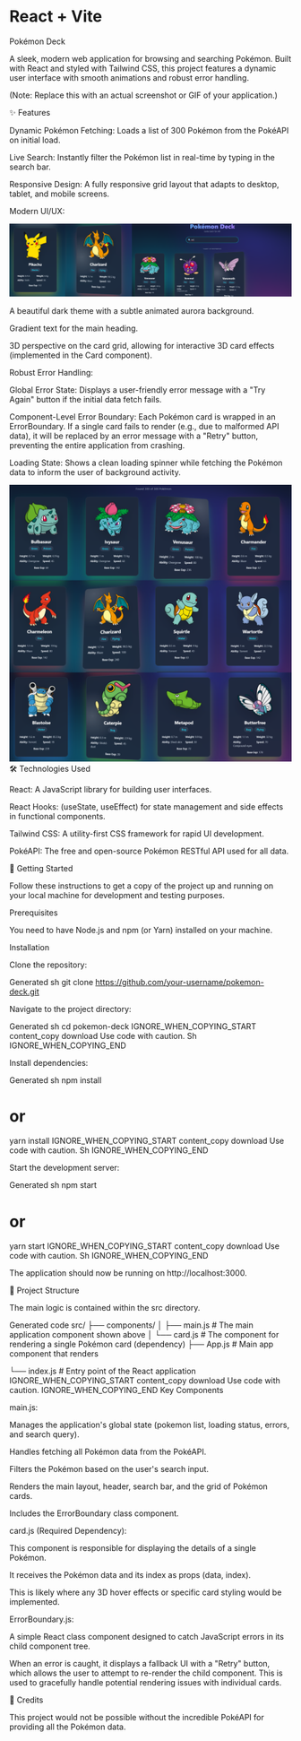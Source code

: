 # React + Vite
 

Pokémon Deck

A sleek, modern web application for browsing and searching Pokémon. Built with React and styled with Tailwind CSS, this project features a dynamic user interface with smooth animations and robust error handling.

(Note: Replace this with an actual screenshot or GIF of your application.)

✨ Features

Dynamic Pokémon Fetching: Loads a list of 300 Pokémon from the PokéAPI on initial load.

Live Search: Instantly filter the Pokémon list in real-time by typing in the search bar.

Responsive Design: A fully responsive grid layout that adapts to desktop, tablet, and mobile screens.

Modern UI/UX:

![image](https://github.com/bhautik2005/Pokemon/blob/99edf3f28401900f0d4e2217c1503a59e19e5f5e/Screenshot%202025-07-12%20105034-imageonline.co-merged.png)

A beautiful dark theme with a subtle animated aurora background.

Gradient text for the main heading.

3D perspective on the card grid, allowing for interactive 3D card effects (implemented in the Card component).

Robust Error Handling:

Global Error State: Displays a user-friendly error message with a "Try Again" button if the initial data fetch fails.

Component-Level Error Boundary: Each Pokémon card is wrapped in an ErrorBoundary. If a single card fails to render (e.g., due to malformed API data), it will be replaced by an error message with a "Retry" button, preventing the entire application from crashing.

Loading State: Shows a clean loading spinner while fetching the Pokémon data to inform the user of background activity.

![image](https://github.com/bhautik2005/Pokemon/blob/a99a796bb2623dea5d2e6c1415418639fba40dfe/Screenshot%202025-07-12%20105257-imageonline.co-merged.png)
🛠️ Technologies Used

React: A JavaScript library for building user interfaces.

React Hooks: (useState, useEffect) for state management and side effects in functional components.

Tailwind CSS: A utility-first CSS framework for rapid UI development.

PokéAPI: The free and open-source Pokémon RESTful API used for all data.

🚀 Getting Started

Follow these instructions to get a copy of the project up and running on your local machine for development and testing purposes.

Prerequisites

You need to have Node.js and npm (or Yarn) installed on your machine.

Installation

Clone the repository:

Generated sh
git clone https://github.com/your-username/pokemon-deck.git


Navigate to the project directory:

Generated sh
cd pokemon-deck
IGNORE_WHEN_COPYING_START
content_copy
download
Use code with caution.
Sh
IGNORE_WHEN_COPYING_END

Install dependencies:

Generated sh
npm install
# or
yarn install
IGNORE_WHEN_COPYING_START
content_copy
download
Use code with caution.
Sh
IGNORE_WHEN_COPYING_END

Start the development server:

Generated sh
npm start
# or
yarn start
IGNORE_WHEN_COPYING_START
content_copy
download
Use code with caution.
Sh
IGNORE_WHEN_COPYING_END

The application should now be running on http://localhost:3000.

📂 Project Structure

The main logic is contained within the src directory.

Generated code
src/
├── components/
│   ├── main.js        # The main application component shown above
│   └── card.js        # The component for rendering a single Pokémon card (dependency)
├── App.js             # Main app component that renders <main />
└── index.js           # Entry point of the React application
IGNORE_WHEN_COPYING_START
content_copy
download
Use code with caution.
IGNORE_WHEN_COPYING_END
Key Components

main.js:

Manages the application's global state (pokemon list, loading status, errors, and search query).

Handles fetching all Pokémon data from the PokéAPI.

Filters the Pokémon based on the user's search input.

Renders the main layout, header, search bar, and the grid of Pokémon cards.

Includes the ErrorBoundary class component.

card.js (Required Dependency):

This component is responsible for displaying the details of a single Pokémon.

It receives the Pokémon data and its index as props (data, index).

This is likely where any 3D hover effects or specific card styling would be implemented.

ErrorBoundary.js:

A simple React class component designed to catch JavaScript errors in its child component tree.

When an error is caught, it displays a fallback UI with a "Retry" button, which allows the user to attempt to re-render the child component. This is used to gracefully handle potential rendering issues with individual cards.

🙏 Credits

This project would not be possible without the incredible PokéAPI for providing all the Pokémon data.
